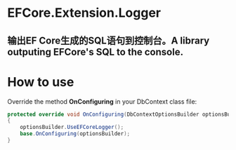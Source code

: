 # EFCore.Extension.Logger 
## 输出EF Core生成的SQL语句到控制台。A library outputing EFCore's SQL to the console.

# How to use

Override the method **OnConfiguring** in your DbContext class file:
```C#
protected override void OnConfiguring(DbContextOptionsBuilder optionsBuilder)
{
    optionsBuilder.UseEFCoreLogger();
    base.OnConfiguring(optionsBuilder);
}
```
